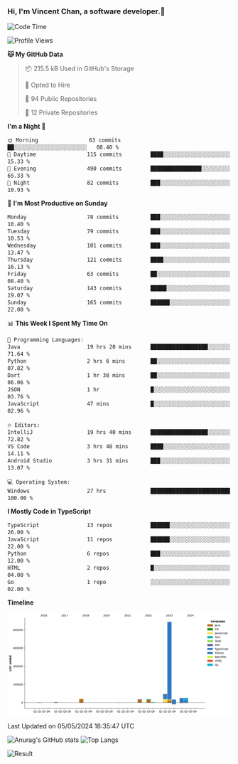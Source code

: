 ### Hi, I'm Vincent Chan, a software developer.👋

<!--
**hkvincent/hkvincent** is a ✨ _special_ ✨ repository because its `README.md` (this file) appears on your GitHub profile.

Here are some ideas to get you started:

- 🔭 I’m currently working on ...
- 🌱 I’m currently learning ...
- 👯 I’m looking to collaborate on ...
- 🤔 I’m looking for help with ...
- 💬 Ask me about ...
- 📫 How to reach me: ...
- 😄 Pronouns: ...
- ⚡ Fun fact: ...
-->
<!--START_SECTION:waka-->
![Code Time](http://img.shields.io/badge/Code%20Time-1%2C108%20hrs%2036%20mins-blue)

![Profile Views](http://img.shields.io/badge/Profile%20Views-5-blue)

**🐱 My GitHub Data** 

> 📦 215.5 kB Used in GitHub's Storage 
 > 
> 💼 Opted to Hire
 > 
> 📜 94 Public Repositories 
 > 
> 🔑 12 Private Repositories 
 > 
**I'm a Night 🦉** 

```text
🌞 Morning                63 commits          ██░░░░░░░░░░░░░░░░░░░░░░░   08.40 % 
🌆 Daytime                115 commits         ████░░░░░░░░░░░░░░░░░░░░░   15.33 % 
🌃 Evening                490 commits         ████████████████░░░░░░░░░   65.33 % 
🌙 Night                  82 commits          ███░░░░░░░░░░░░░░░░░░░░░░   10.93 % 
```
📅 **I'm Most Productive on Sunday** 

```text
Monday                   78 commits          ███░░░░░░░░░░░░░░░░░░░░░░   10.40 % 
Tuesday                  79 commits          ███░░░░░░░░░░░░░░░░░░░░░░   10.53 % 
Wednesday                101 commits         ███░░░░░░░░░░░░░░░░░░░░░░   13.47 % 
Thursday                 121 commits         ████░░░░░░░░░░░░░░░░░░░░░   16.13 % 
Friday                   63 commits          ██░░░░░░░░░░░░░░░░░░░░░░░   08.40 % 
Saturday                 143 commits         █████░░░░░░░░░░░░░░░░░░░░   19.07 % 
Sunday                   165 commits         ██████░░░░░░░░░░░░░░░░░░░   22.00 % 
```


📊 **This Week I Spent My Time On** 

```text
💬 Programming Languages: 
Java                     19 hrs 20 mins      ██████████████████░░░░░░░   71.64 % 
Python                   2 hrs 6 mins        ██░░░░░░░░░░░░░░░░░░░░░░░   07.82 % 
Dart                     1 hr 38 mins        ██░░░░░░░░░░░░░░░░░░░░░░░   06.06 % 
JSON                     1 hr                █░░░░░░░░░░░░░░░░░░░░░░░░   03.76 % 
JavaScript               47 mins             █░░░░░░░░░░░░░░░░░░░░░░░░   02.96 % 

🔥 Editors: 
IntelliJ                 19 hrs 40 mins      ██████████████████░░░░░░░   72.82 % 
VS Code                  3 hrs 48 mins       ████░░░░░░░░░░░░░░░░░░░░░   14.11 % 
Android Studio           3 hrs 31 mins       ███░░░░░░░░░░░░░░░░░░░░░░   13.07 % 

💻 Operating System: 
Windows                  27 hrs              █████████████████████████   100.00 % 
```

**I Mostly Code in TypeScript** 

```text
TypeScript               13 repos            ██████░░░░░░░░░░░░░░░░░░░   26.00 % 
JavaScript               11 repos            ██████░░░░░░░░░░░░░░░░░░░   22.00 % 
Python                   6 repos             ███░░░░░░░░░░░░░░░░░░░░░░   12.00 % 
HTML                     2 repos             █░░░░░░░░░░░░░░░░░░░░░░░░   04.00 % 
Go                       1 repo              ░░░░░░░░░░░░░░░░░░░░░░░░░   02.00 % 
```



**Timeline**

![Lines of Code chart](https://raw.githubusercontent.com/hkvincent/hkvincent/main/assets/bar_graph.png)


 Last Updated on 05/05/2024 18:35:47 UTC
<!--END_SECTION:waka-->
![Anurag's GitHub stats](https://github-readme-stats.vercel.app/api?username=hkvincent&rank_icon=github&hide=contribs,prs)
![Top Langs](https://github-readme-stats.vercel.app/api/top-langs/?username=hkvincent&layout=compact)

![Result](https://image-keeper.vincentchan.workers.dev/file/eff033ac20714fe72c62b.png)
